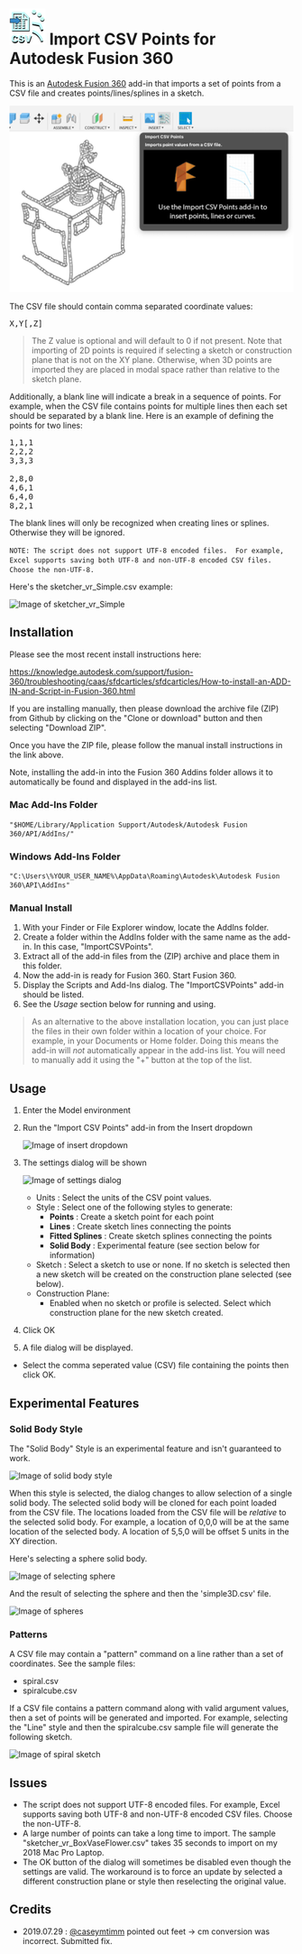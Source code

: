 # ![](./resources/32x32@2x.png) Import CSV Points for Autodesk Fusion 360

This is an [Autodesk Fusion 360](http://fusion360.autodesk.com/) add-in that imports a set of points from a CSV file and creates points/lines/splines in a sketch.

![Image of Box, Vase, and Flowers imported from sample](./images/sketcher_vr_BoxVaseFlowers.png)

The CSV file should contain comma separated coordinate values:

<pre>X,Y[,Z]</pre>

> The Z value is optional and will default to 0 if not present.  Note that importing of 2D points is required if selecting a sketch or construction plane that is not on the XY plane.  Otherwise, when 3D points are imported they are placed in modal space rather than relative to the sketch plane.

Additionally, a blank line will indicate a break in a sequence of points.  For example, when the CSV file contains points for multiple lines then each set should be separated by a blank line.  Here is an example of defining the points for two lines:

<pre>
1,1,1
2,2,2
3,3,3

2,8,0
4,6,1
6,4,0
8,2,1
</pre>

The blank lines will only be recognized when creating lines or splines.  Otherwise they will be ignored.

```NOTE: The script does not support UTF-8 encoded files.  For example, Excel supports saving both UTF-8 and non-UTF-8 encoded CSV files.  Choose the non-UTF-8.```

Here's the sketcher_vr_Simple.csv example:

![Image of sketcher_vr_Simple](./images/sketcher_vr_Simple_anim.gif)

## Installation

Please see the most recent install instructions here:

https://knowledge.autodesk.com/support/fusion-360/troubleshooting/caas/sfdcarticles/sfdcarticles/How-to-install-an-ADD-IN-and-Script-in-Fusion-360.html 

If you are installing manually, then please download the archive file (ZIP) from Github by clicking on the "Clone or download" button and then selecting "Download ZIP".

Once you have the ZIP file, please follow the manual install instructions in the link above.

Note, installing the add-in into the Fusion 360 Addins folder allows it to automatically be found and displayed in the add-ins list.

### Mac Add-Ins Folder

```
"$HOME/Library/Application Support/Autodesk/Autodesk Fusion 360/API/AddIns/"
```

### Windows Add-Ins Folder

```
"C:\Users\%YOUR_USER_NAME%\AppData\Roaming\Autodesk\Autodesk Fusion 360\API\AddIns"
```

### Manual Install

1. With your Finder or File Explorer window, locate the AddIns folder.
1. Create a folder within the AddIns folder with the same name as the add-in.  In this case, "ImportCSVPoints".
1. Extract all of the add-in files from the (ZIP) archive and place them in this folder.
1. Now the add-in is ready for Fusion 360.  Start Fusion 360.
1. Display the Scripts and Add-Ins dialog.  The "ImportCSVPoints" add-in should be listed.
1. See the *Usage* section below for running and using.

> As an alternative to the above installation location, you can just place the files in their own folder within a location of your choice.  For example, in your Documents or Home folder.  Doing this means the add-in will *not* automatically appear in the add-ins list.  You will need to manually add it using the "+" button at the top of the list.

## Usage

1. Enter the Model environment
1. Run the "Import CSV Points" add-in from the Insert dropdown

    ![Image of insert dropdown](./images/insert-dropdown.png)

1. The settings dialog will be shown

    ![Image of settings dialog](./images/importcsvpoints-dialog.png)

    - Units : Select the units of the CSV point values.
    - Style : Select one of the following styles to generate:
        * __Points__ : Create a sketch point for each point
        * __Lines__ : Create sketch lines connecting the points
        * __Fitted Splines__ : Create sketch splines connecting the points
        * __Solid Body__ : Experimental feature (see section below for information)
    - Sketch : Select a sketch to use or none. If no sketch is selected then a new sketch will be created on the construction plane selected (see below).
    - Construction Plane:
        * Enabled when no sketch or profile is selected.  Select which construction plane for the new sketch created.

1. Click OK
1. A file dialog will be displayed.
  - Select the comma seperated value (CSV) file containing the points then click OK.

## Experimental Features

### Solid Body Style

The "Solid Body" Style is an experimental feature and isn't guaranteed to work.

![Image of solid body style](./images/importcsvpoints-dialog-solidbody.png)

When this style is selected, the dialog changes to allow selection of a single solid body.  The selected solid body will be cloned for each point loaded from the CSV file.  The locations loaded from the CSV file will be *relative* to the selected solid body.  For example, a location of 0,0,0 will be at the same location of the selected body.  A location of 5,5,0 will be offset 5 units in the XY direction.

Here's selecting a sphere solid body.

![Image of selecting sphere](./images/importcsvpoints-dialog-solidbody-sphere.png)

And the result of selecting the sphere and then the 'simple3D.csv' file.

![Image of spheres](./images/importcsvpoints-dialog-solidbody-sphere-simple3D.png)

### Patterns

A CSV file may contain a "pattern" command on a line rather than a set of coordinates.  See the sample files:

* spiral.csv
* spiralcube.csv

If a CSV file contains a pattern command along with valid argument values, then a set of points will be generated and imported.  For example, selecting the "Line" style and then the spiralcube.csv sample file will generate the following sketch.

![Image of spiral sketch](./images/spiralcube_sketch.png)

## Issues

- The script does not support UTF-8 encoded files.  For example, Excel supports saving both UTF-8 and non-UTF-8 encoded CSV files.  Choose the non-UTF-8.
- A large number of points can take a long time to import.  The sample "sketcher_vr_BoxVaseFlower.csv" takes 35 seconds to import on my 2018 Mac Pro Laptop.
- The OK button of the dialog will sometimes be disabled even though the settings are valid.  The workaround is to force an update by selected a different construction plane or style then reselecting the original value.

## Credits

- 2019.07.29 : [@caseymtimm](https://github.com/caseymtimm) pointed out feet -> cm conversion was incorrect.  Submitted fix.
